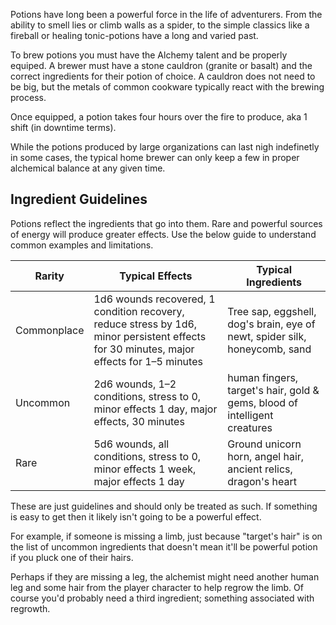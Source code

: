 Potions have long been a powerful force in the life of adventurers. From the ability to smell lies or climb walls as a spider, to the simple classics like a fireball or healing tonic-potions have a long and varied past.

To brew potions you must have the Alchemy talent and be properly equiped. A brewer must have a stone cauldron (granite or basalt) and the correct ingredients for their potion of choice. A cauldron does not need to be big, but the metals of common cookware typically react with the brewing process. 

Once equipped, a potion takes four hours over the fire to produce, aka 1 shift (in downtime terms). 

While the potions produced by large organizations can last nigh indefinetly in some cases, the typical home brewer can only keep a few in proper alchemical balance at any given time. 

## Ingredient Guidelines

Potions reflect the ingredients that go into them. Rare and powerful sources of energy will produce greater effects. Use the below guide to understand common examples and limitations. 

| Rarity      | Typical Effects                                                                                                                          | Typical Ingredients                                                        |
| ----------- | ---------------------------------------------------------------------------------------------------------------------------------------- | -------------------------------------------------------------------------- |
| Commonplace | 1d6 wounds recovered, 1 condition recovery, reduce stress by 1d6, minor persistent effects for 30 minutes, major effects for 1–5 minutes | Tree sap, eggshell, dog's brain, eye of newt, spider silk, honeycomb, sand |
| Uncommon    | 2d6 wounds, 1–2 conditions, stress to 0, minor effects 1 day, major effects, 30 minutes                                                  | human fingers, target's hair, gold & gems, blood of intelligent creatures  |
| Rare        | 5d6 wounds, all conditions, stress to 0, minor effects 1 week, major effects 1 day                                                       | Ground unicorn horn, angel hair, ancient relics, dragon's heart            |

These are just guidelines and should only be treated as such. If something is easy to get then it likely isn't going to be a powerful effect. 

For example, if someone is missing a limb, just because "target's hair" is on the list of uncommon ingredients that doesn't mean it'll be powerful potion if you pluck one of their hairs. 

Perhaps if they are missing a leg, the alchemist might need another human leg and some hair from the player character to help regrow the limb. Of course you'd probably need a third ingredient; something associated with regrowth.